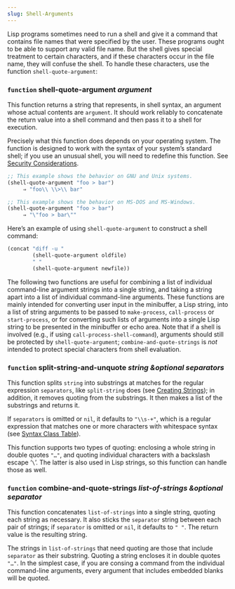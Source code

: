 ```yaml
---
slug: Shell-Arguments
---
```


Lisp programs sometimes need to run a shell and give it a command that contains file names that were specified by the user. These programs ought to be able to support any valid file name. But the shell gives special treatment to certain characters, and if these characters occur in the file name, they will confuse the shell. To handle these characters, use the function `shell-quote-argument`:

### <span className="tag function">`function`</span> **shell-quote-argument** *argument*

This function returns a string that represents, in shell syntax, an argument whose actual contents are `argument`. It should work reliably to concatenate the return value into a shell command and then pass it to a shell for execution.

Precisely what this function does depends on your operating system. The function is designed to work with the syntax of your system’s standard shell; if you use an unusual shell, you will need to redefine this function. See [Security Considerations](/docs/elisp/Security-Considerations).

```lisp
;; This example shows the behavior on GNU and Unix systems.
(shell-quote-argument "foo > bar")
     ⇒ "foo\\ \\>\\ bar"

;; This example shows the behavior on MS-DOS and MS-Windows.
(shell-quote-argument "foo > bar")
     ⇒ "\"foo > bar\""
```

Here’s an example of using `shell-quote-argument` to construct a shell command:

```lisp
(concat "diff -u "
        (shell-quote-argument oldfile)
        " "
        (shell-quote-argument newfile))
```

The following two functions are useful for combining a list of individual command-line argument strings into a single string, and taking a string apart into a list of individual command-line arguments. These functions are mainly intended for converting user input in the minibuffer, a Lisp string, into a list of string arguments to be passed to `make-process`, `call-process` or `start-process`, or for converting such lists of arguments into a single Lisp string to be presented in the minibuffer or echo area. Note that if a shell is involved (e.g., if using `call-process-shell-command`), arguments should still be protected by `shell-quote-argument`; `combine-and-quote-strings` is *not* intended to protect special characters from shell evaluation.

### <span className="tag function">`function`</span> **split-string-and-unquote** *string \&optional separators*

This function splits `string` into substrings at matches for the regular expression `separators`, like `split-string` does (see [Creating Strings](/docs/elisp/Creating-Strings)); in addition, it removes quoting from the substrings. It then makes a list of the substrings and returns it.

If `separators` is omitted or `nil`, it defaults to `"\\s-+"`, which is a regular expression that matches one or more characters with whitespace syntax (see [Syntax Class Table](/docs/elisp/Syntax-Class-Table)).

This function supports two types of quoting: enclosing a whole string in double quotes `"…"`, and quoting individual characters with a backslash escape ‘`\`’. The latter is also used in Lisp strings, so this function can handle those as well.

### <span className="tag function">`function`</span> **combine-and-quote-strings** *list-of-strings \&optional separator*

This function concatenates `list-of-strings` into a single string, quoting each string as necessary. It also sticks the `separator` string between each pair of strings; if `separator` is omitted or `nil`, it defaults to `" "`. The return value is the resulting string.

The strings in `list-of-strings` that need quoting are those that include `separator` as their substring. Quoting a string encloses it in double quotes `"…"`. In the simplest case, if you are consing a command from the individual command-line arguments, every argument that includes embedded blanks will be quoted.
